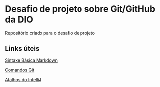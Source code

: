 # Desafio de projeto sobre Git/GitHub da DIO
 Repositório criado para o desafio de projeto
 
 ## Links úteis 
[Sintaxe Básica Markdown](https://www.markdownguide.org/basic-syntax/)

[Comandos Git](https://gist.github.com/leocomelli/2545add34e4fec21ec16)

[Atalhos do IntelliJ](http://www.basef.com.br/index.php/Atalhos_do_IntelliJ_Idea) 
